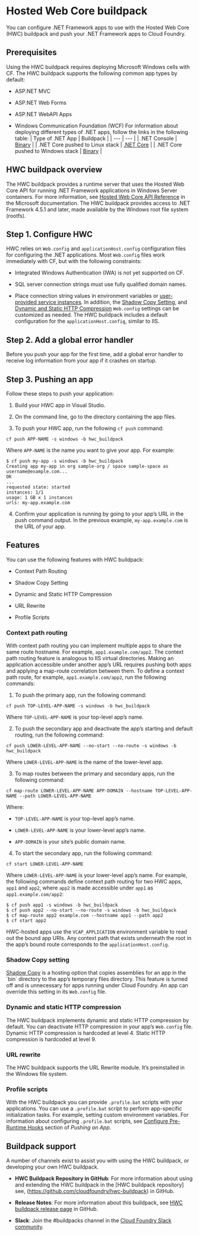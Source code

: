 # Hosted Web Core buildpack
You can configure .NET Framework apps to use with the Hosted Web Core (HWC) buildpack and push
your .NET Framework apps to Cloud Foundry.

## Prerequisites
Using the HWC buildpack requires deploying Microsoft Windows cells with CF.
The HWC buildpack supports the following common app types by default:

* ASP.NET MVC

* ASP.NET Web Forms

* ASP.NET WebAPI Apps

* Windows Communication Foundation (WCF)
For information about deploying different types of .NET apps, follow the links in the following table:
| Type of .NET App | Buildpack |
| --- | --- |
| .NET Console | [Binary](https://docs.cloudfoundry.org/buildpacks/binary/index.html) |
| .NET Core pushed to Linux stack | [.NET Core](https://docs.cloudfoundry.org/buildpacks/dotnet-core/index.html) |
| .NET Core pushed to Windows stack | [Binary](https://docs.cloudfoundry.org/buildpacks/binary/index.html) |

## HWC buildpack overview
The HWC buildpack provides a runtime server that uses the Hosted Web Core API for running .NET Framework applications in Windows Server containers. For more information, see [Hosted Web Core API Reference](https://msdn.microsoft.com/en-us/library/ms693832(v=vs.90).aspx) in the Microsoft documentation.
The HWC buildpack provides access to .NET Framework 4.5.1 and later, made available by the Windows root file system (rootfs).

## Step 1. Configure HWC
HWC relies on `Web.config` and `applicationHost.config` configuration files for configuring the .NET applications.
Most `Web.config` files work immediately with CF, but with the following constraints:

* Integrated Windows Authentication (IWA) is not yet supported on CF.

* SQL server connection strings must use fully qualified domain names.

* Place connection string values in environment variables or [user-provided service instances](https://docs.cloudfoundry.org/devguide/services/user-provided.html).
In addition, the [Shadow Copy Setting](https://docs.cloudfoundry.org/buildpacks/hwc/index.html#shadow-copy), and [Dynamic and Static HTTP Compression](https://docs.cloudfoundry.org/buildpacks/hwc/index.html#http-compression) `Web.config` settings can be customized as needed.
The HWC buildpack includes a default configuration for the `applicationHost.config`, similar to IIS.

## Step 2. Add a global error handler
Before you push your app for the first time, add a global error handler to receive log information from your app if it crashes on startup.

## Step 3. Pushing an app
Follow these steps to push your application:

1. Build your HWC app in Visual Studio.

2. On the command line, go to the directory containing the app files.

3. To push your HWC app, run the following `cf push` command:
```
cf push APP-NAME -s windows -b hwc_buildpack
```
Where `APP-NAME` is the name you want to give your app.
For example:
```
$ cf push my-app -s windows -b hwc_buildpack
Creating app my-app in org sample-org / space sample-space as username@example.com...
OK
...
requested state: started
instances: 1/1
usage: 1 GB x 1 instances
urls: my-app.example.com
```

4. Confirm your application is running by going to your app’s URL in the push command output. In the previous example, `my-app.example.com` is the URL of your app.

## Features
You can use the following features with HWC buildpack:

* Context Path Routing

* Shadow Copy Setting

* Dynamic and Static HTTP Compression

* URL Rewrite

* Profile Scripts

### Context path routing
With context path routing you can implement multiple apps to share the same route hostname.
For example, `app1.example.com/app2`. The context path routing feature is analogous to IIS virtual directories.
Making an application accessible under another app’s URL requires pushing both apps and applying a map-route correlation between them.
To define a context path route, for example, `app1.example.com/app2`, run the following commands:

1. To push the primary app, run the following command:
```
cf push TOP-LEVEL-APP-NAME -s windows -b hwc_buildpack
```
Where `TOP-LEVEL-APP-NAME` is your top-level app’s name.

2. To push the secondary app and deactivate the app’s starting and default routing, run the following command:
```
cf push LOWER-LEVEL-APP-NAME --no-start --no-route -s windows -b hwc_buildpack
```
Where `LOWER-LEVEL-APP-NAME` is the name of the lower-level app.

3. To map routes between the primary and secondary apps, run the following command:
```
cf map-route LOWER-LEVEL-APP-NAME APP-DOMAIN --hostname TOP-LEVEL-APP-NAME --path LOWER-LEVEL-APP-NAME
```
Where:

* `TOP-LEVEL-APP-NAME` is your top-level app’s name.

* `LOWER-LEVEL-APP-NAME` is your lower-level app’s name.

* `APP-DOMAIN` is your site’s public domain name.

4. To start the secondary app, run the following command:
```
cf start LOWER-LEVEL-APP-NAME
```
Where `LOWER-LEVEL-APP-NAME` is your lower-level app’s name.
For example, the following commands define context path routing for two HWC apps, `app1` and `app2`, where `app2` is made accessible under `app1` as `app1.example.com/app2`:
```
$ cf push app1 -s windows -b hwc_buildpack
$ cf push app2 --no-start --no-route -s windows -b hwc_buildpack
$ cf map-route app2 example.com --hostname app1 --path app2
$ cf start app2
```
HWC-hosted apps use the `VCAP_APPLICATION` environment variable
to read out the bound app URIs. Any context path that exists underneath the root in the
app’s bound route corresponds to the `applicationHost.config`.

### Shadow Copy setting
[Shadow Copy](https://msdn.microsoft.com/en-us/library/ms228159(v=vs.100).aspx)
is a hosting option that copies assemblies for an app in the `bin` directory
to the app’s temporary files directory. This feature is turned off and
is unnecessary for apps running under Cloud Foundry. An app can override this
setting in its `Web.config` file.

### Dynamic and static HTTP compression
The HWC buildpack implements dynamic and static HTTP compression by default.
You can deactivate HTTP compression in your app’s `Web.config` file.
Dynamic HTTP compression is hardcoded at level 4.
Static HTTP compression is hardcoded at level 9.

### URL rewrite
The HWC buildpack supports the URL Rewrite module.
It’s preinstalled in the Windows file system.

### Profile scripts
With the HWC buildpack you can provide `.profile.bat` scripts with your applications.
You can use a `.profile.bat` script to perform app-specific initialization tasks. For example, setting custom environment variables.
For information about configuring `.profile.bat` scripts, see [Configure Pre-Runtime Hooks](https://docs.cloudfoundry.org/devguide/deploy-apps/deploy-app.html#profile) section of *Pushing an App*.

## Buildpack support
A number of channels exist to assist you with using the HWC buildpack, or developing your own HWC buildpack.

* **HWC Buildpack Repository in GitHub**: For more information about using and extending the HWC buildpack in the [HWC buildpack repository] see, (<https://github.com/cloudfoundry/hwc-buildpack>) in GitHub.

* **Release Notes**: For more information about this buildpack, see [HWC buildpack release page](https://github.com/cloudfoundry/hwc-buildpack/releases) in GitHub.

* **Slack**: Join the #buildpacks channel in the [Cloud Foundry Slack community](http://slack.cloudfoundry.org/).
